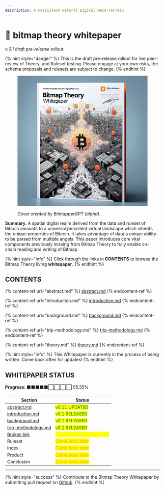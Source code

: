 ```yaml
---
description: A Persistent Natural Digital Meta-Terrain
---
```


# 📃 bitmap theory whitepaper

_v.0.1 draft pre-release rollout_

{% hint style="danger" %}
This is the draft pre-release rollout for live peer-review of Theory, and Ruleset testing. Please engage at your own risks, the schema proposals and rulesets are subject to change.
{% endhint %}

<figure><img src="../../.gitbook/assets/BitmapArchitectCover.png" alt=""><figcaption><p><em>Cover created by BitmapperGPT (alpha).</em></p></figcaption></figure>

**Summary.** A spatial digital realm derived from the data and ruleset of Bitcoin amounts to a universal persistent virtual landscape which inherits the unique properties of Bitcoin. It takes advantage of data's unique ability to be parsed from multiple angels. This paper introduces core vital components previously missing from Bitmap Theory to fully enable on-chain reading and writing of Bitmap.

{% hint style="info" %}
Click through the links in **CONTENTS** to browse the Bitmap Theory living **whitepaper**.
{% endhint %}

## CONTENTS

{% content-ref url="abstract.md" %}
[abstract.md](abstract.md)
{% endcontent-ref %}

{% content-ref url="introduction.md" %}
[introduction.md](introduction.md)
{% endcontent-ref %}

{% content-ref url="background.md" %}
[background.md](background.md)
{% endcontent-ref %}

{% content-ref url="trip-methodology.md" %}
[trip-methodology.md](trip-methodology.md)
{% endcontent-ref %}

{% content-ref url="theory.md" %}
[theory.md](theory.md)
{% endcontent-ref %}

{% hint style="info" %}
This Whitepaper is currently in the process of being written. Come back often for updates!
{% endhint %}

## WHITEPAPER STATUS

**Progress:** ⬛⬛⬛⬛⬛⬜⬜⬜⬜ 55.55%

| Section                                              | Status                                                    |
| ---------------------------------------------------- | --------------------------------------------------------- |
| [abstract.md](abstract.md "mention")                 | <mark style="color:green;">v0.11 UPDATED</mark>           |
| [introduction.md](introduction.md "mention")         | <mark style="color:green;">v0.1 RELEASED</mark>           |
| [background.md](background.md "mention")             | <mark style="color:green;">v0.1 RELEASED</mark>           |
| [trip-methodology.md](trip-methodology.md "mention") | <mark style="color:green;">v0.1 RELEASED</mark>           |
| [Broken link](broken-reference "mention")            | <mark style="color:yellow;">v0.1 DRAFT IN PROGRESS</mark> |
| Ruleset                                              | _<mark style="color:orange;">Come back later</mark>_      |
| Index                                                | _<mark style="color:orange;">Come back later</mark>_      |
| Product                                              | _<mark style="color:orange;">Come back later</mark>_      |
| Conclusion                                           | _<mark style="color:orange;">Come back later</mark>_      |

***

{% hint style="success" %}
Contribute to the Bitmap Theory Whitepaper by submitting pull request on [Github](https://github.com/Blockamoto/gitbook/tree/main/theory/bitmap-theory-whitepaper).
{% endhint %}
